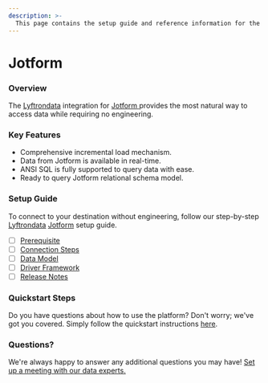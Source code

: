```yaml
---
description: >-
  This page contains the setup guide and reference information for the Jotform source connector.
---
```


# Jotform

### Overview

The [Lyftrondata](https://www.lyftrondata.com/) integration for [Jotform](https://www.lyftrondata.com/integration/jotform/)[ ](https://www.lyftrondata.com/integration/jotform/)provides the most natural way to access data while requiring no engineering.

### Key Features

* Comprehensive incremental load mechanism.
* Data from Jotform is available in real-time.&#x20;
* ANSI SQL is fully supported to query data with ease.
* Ready to query Jotform relational schema model.

### Setup Guide

To connect to your destination without engineering, follow our step-by-step [Lyftrondata](https://www.lyftrondata.com/)  [Jotform](https://www.lyftrondata.com/integration/jotform/) setup guide.

* [ ] [Prerequisite](../../business-analytics/jotform/prerequisite.md)
* [ ] [Connection Steps](../../business-analytics/jotform/connection-steps.md)
* [ ] [Data Model](../../business-analytics/jotform/data-model/)
* [ ] [Driver Framework](../../business-analytics/jotform/driver-framework/)
* [ ] [Release Notes](../../business-analytics/jotform/release-notes.md)

### Quickstart Steps

Do you have questions about how to use the platform? Don't worry; we've got you covered. Simply follow the quickstart instructions [here](../../../quickstart-steps.md).

### Questions? <a href="#questions" id="questions"></a>

We're always happy to answer any additional questions you may have! [Set up a meeting with our data experts.](https://www.lyftrondata.com/book-a-meeting/)

